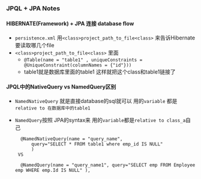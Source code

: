 ### JPQL + JPA Notes

#### HIBERNATE(Framework) + JPA 连接 database flow
*	`persistence.xml` 用`<class>project_path_to_file<class>` 来告诉Hibernate 要读取哪几个file
* `<class>project_path_to_file<class>` 里面
	* `@Table(name = "table1" , uniqueConstraints = @UniqueConstraint(columnNames = {"id"}))`
	* table1就是数据库里面的table1 这样就把这个class和table1链接了

#### JPQL中的NativeQuery vs NamedQuery区别
* `NamedNativeQuery` 就是直接database的sql就可以 用的`variable` 都是`relative to 在数据库中的table1`
* `NamedQuery`按照 JPA的syntax来 用的`variable`都是`relative to class_a`自己

		@NamedNativeQuery(name = "query_name",
			query="SELECT * FROM table1 where emp_id IS NULL"
			)
	   VS		
	
		@NamedQuery(name = "query_name1", query="SELECT emp FROM Employee emp WHERE emp.Id IS NULL" ),

